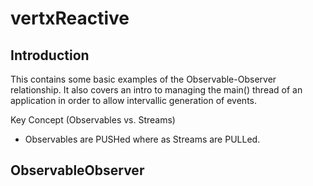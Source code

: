 # vertxReactive

## Introduction 
This contains some basic examples of the Observable-Observer relationship. It also
covers an intro to managing the main() thread of an application in order to allow
intervallic generation of events. 

Key Concept (Observables vs. Streams)
- Observables are PUSHed where as Streams are PULLed. 

## ObservableObserver



